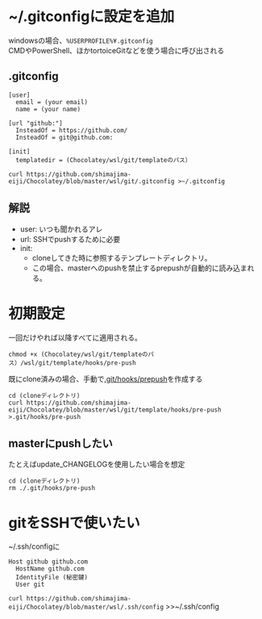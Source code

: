 # ~/.gitconfigに設定を追加
windowsの場合、`%USERPROFILE%¥.gitconfig`
<br>CMDやPowerShell、ほかtortoiceGitなどを使う場合に呼び出される

## .gitconfig
```
[user]
  email = (your email)
  name = (your name)

[url "github:"]
  InsteadOf = https://github.com/
  InsteadOf = git@github.com:

[init]
  templatedir = (Chocolatey/wsl/git/templateのパス）
```

`curl https://github.com/shimajima-eiji/Chocolatey/blob/master/wsl/git/.gitconfig >~/.gitconfig`

## 解説
- user: いつも聞かれるアレ
- url: SSHでpushするために必要
- init:
  - cloneしてきた時に参照するテンプレートディレクトリ。
  - この場合、masterへのpushを禁止するprepushが自動的に読み込まれる。

# 初期設定
一回だけやれば以降すべてに適用される。

```
chmod +x (Chocolatey/wsl/git/templateのパス）/wsl/git/template/hooks/pre-push
```

既にclone済みの場合、手動で[.git/hooks/prepush](https://github.com/shimajima-eiji/Chocolatey/blob/master/wsl/git/template/hooks/pre-push)を作成する

```
cd (cloneディレクトリ)
curl https://github.com/shimajima-eiji/Chocolatey/blob/master/wsl/git/template/hooks/pre-push >.git/hooks/pre-push
```

## masterにpushしたい
たとえばupdate_CHANGELOGを使用したい場合を想定
```
cd (cloneディレクトリ)
rm ./.git/hooks/pre-push
```

# gitをSSHで使いたい
~/.ssh/configに

```
Host github github.com
  HostName github.com
  IdentityFile (秘密鍵)
  User git
```

`curl https://github.com/shimajima-eiji/Chocolatey/blob/master/wsl/.ssh/config` >>~/.ssh/config
